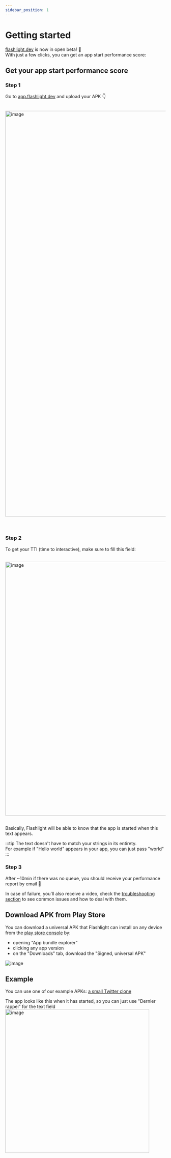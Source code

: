```yaml
---
sidebar_position: 1
---
```


# Getting started

[flashlight.dev](https://flashlight.dev) is now in open beta! 🥳  
With just a few clicks, you can get an app start performance score:

## Get your app start performance score

### Step 1

Go to [app.flashlight.dev](https://app.flashlight.dev) and upload your APK 👇

<br />
<img width="1276" alt="image" src="https://github.com/bamlab/flashlight/assets/4534323/a5e2a176-2105-4de3-9e2b-180bc7ba7460" style={{border: "1px solid gray", borderRadius: 4 }} />
<br />
<br />
<br />

### Step 2

To get your TTI (time to interactive), make sure to fill this field:

<br />
<img width="798" alt="image" src="https://github.com/bamlab/flashlight/assets/4534323/f6ca2d12-2f54-44bd-a8ec-51dfce62868c" style={{border: "1px solid gray",  borderRadius: 4 }} />
<br />
<br />

Basically, Flashlight will be able to know that the app is started when this text appears.

:::tip
The text doesn't have to match your strings in its entirety.  
For example if "Hello world" appears in your app, you can just pass "world"
:::

### Step 3

After ~10min if there was no queue, you should receive your performance report by email 💯

In case of failure, you'll also receive a video, check the [troubleshooting section](./troubleshooting.md) to see common issues and how to deal with them.

## Download APK from Play Store

You can download a universal APK that Flashlight can install on any device from the [play store console](https://play.google.com/console) by:

- opening "App bundle explorer"
- clicking any app version
- on the "Downloads" tab, download the "Signed, universal APK"

![image](https://github.com/bamlab/flashlight/assets/4534323/4ab733cd-dc7f-497b-aaad-908a007717b2)

## Example

You can use one of our example APKs: [a small Twitter clone](https://github.com/bamlab/flashlight/blob/main/.github/workflows/twitter-clone-rn.apk)

The app looks like this when it has started, so you can just use "Dernier rappel" for the text field
<img width="452" alt="image" src="https://github.com/bamlab/flashlight/assets/4534323/55cd9fd8-e610-4c66-bb2d-3639d1b97ffd" />
